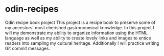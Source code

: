 # odin-recipes
Odin recipe book project
This project is a recipe book to preserve some of my ancestors' most cherished gastrononmical knowledge. In this project I will my demonstrate my ability to organize information using the HTML language as well as my ability to create lovely links and images to entice readers into sampling my cultural heritage. Additionally I will practice writing Git commit messages. 